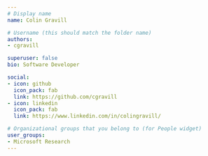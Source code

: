 ```yaml
---
# Display name
name: Colin Gravill

# Username (this should match the folder name)
authors:
- cgravill

superuser: false
bio: Software Developer

social:
- icon: github
  icon_pack: fab
  link: https://github.com/cgravill
- icon: linkedin
  icon_pack: fab
  link: https://www.linkedin.com/in/colingravill/

# Organizational groups that you belong to (for People widget)
user_groups: 
- Microsoft Research
---
```


